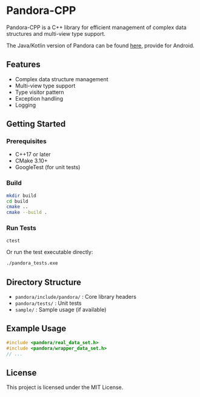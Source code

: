 # Pandora-CPP

Pandora-CPP is a C++ library for efficient management of complex data structures and multi-view type support.

The Java/Kotlin version of Pandora can be found [here](https://github.com/leobert-lan/Pandora), provide for Android.

## Features
- Complex data structure management
- Multi-view type support
- Type visitor pattern
- Exception handling
- Logging

## Getting Started

### Prerequisites
- C++17 or later
- CMake 3.10+
- GoogleTest (for unit tests)

### Build
```sh
mkdir build
cd build
cmake ..
cmake --build .
```

### Run Tests
```sh
ctest
```
Or run the test executable directly:
```sh
./pandora_tests.exe
```

## Directory Structure
- `pandora/include/pandora/` : Core library headers
- `pandora/tests/` : Unit tests
- `sample/` : Sample usage (if available)

## Example Usage
```cpp
#include <pandora/real_data_set.h>
#include <pandora/wrapper_data_set.h>
// ...
```

## License
This project is licensed under the MIT License.


